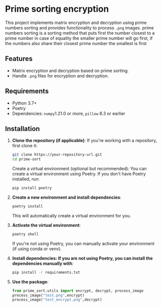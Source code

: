 # Prime sorting encryption

This project implements matrix encryption and decryption using prime numbers sorting and provides functionality to process `.png` images.
prime numbers sorting is a sorting method that puts first the number closest to a prime number
  in case of equality the smaller prime number will go first, if the numbers also share their closest prime number the smallest is first

## Features
- Matrix encryption and decryption based on prime sorting.
- Handle `.png` files for encryption and decryption.

## Requirements
- Python 3.7+
- Poetry
- Dependencies: `numpy`1.21.0 or more, `pillow` 8.3 or earlier

## Installation

1. **Clone the repository (if applicable)**:
   If you're working with a repository, first clone it:
   ```bash
   git clone https://your-repository-url.git
   cd prime-sort
   ```
   Create a virtual environment (optional but recommended): You can create a virtual environment using Poetry. If you don\'t have Poetry installed, run:
   ```bash
   pip install poetry
   ```

2. **Create a new environment and install dependencies**:
    ```bash
    poetry install
    ```
    This will automatically create a virtual environment for you.

3. **Activate the virtual environment**:
    ```bash
    poetry shell
    ```
    If you\'re not using Poetry, you can manually activate your environment (if using conda or venv).

4. **Install dependencies: If you are not using Poetry, you can install the dependencies manually with**:
    ```bash
    pip install -r requirements.txt
    ```

5. **Use the package**:
    ```Python
    from prime_sort.utils import encrypt, decrypt, process_image
    process_image("test.png",encrypt)
    process_image("test_encrypt.png",decrypt)
    ```
